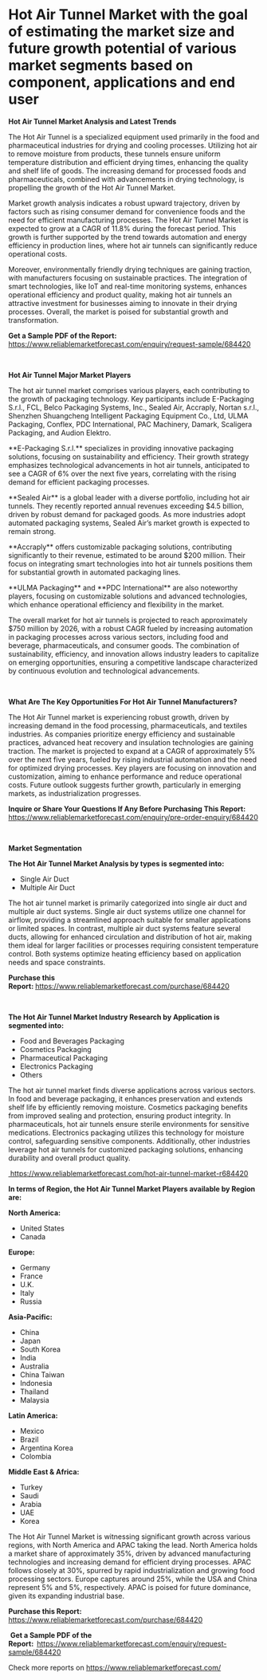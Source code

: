 <p><h1>Hot Air Tunnel Market with the goal of estimating the market size and future growth potential of various market segments based on component, applications and end user</h1></p><p><strong>Hot Air Tunnel Market Analysis and Latest Trends</strong></p>
<p><p>The Hot Air Tunnel is a specialized equipment used primarily in the food and pharmaceutical industries for drying and cooling processes. Utilizing hot air to remove moisture from products, these tunnels ensure uniform temperature distribution and efficient drying times, enhancing the quality and shelf life of goods. The increasing demand for processed foods and pharmaceuticals, combined with advancements in drying technology, is propelling the growth of the Hot Air Tunnel Market.</p><p>Market growth analysis indicates a robust upward trajectory, driven by factors such as rising consumer demand for convenience foods and the need for efficient manufacturing processes. The Hot Air Tunnel Market is expected to grow at a CAGR of 11.8% during the forecast period. This growth is further supported by the trend towards automation and energy efficiency in production lines, where hot air tunnels can significantly reduce operational costs.</p><p>Moreover, environmentally friendly drying techniques are gaining traction, with manufacturers focusing on sustainable practices. The integration of smart technologies, like IoT and real-time monitoring systems, enhances operational efficiency and product quality, making hot air tunnels an attractive investment for businesses aiming to innovate in their drying processes. Overall, the market is poised for substantial growth and transformation.</p></p>
<p><strong>Get a Sample PDF of the Report:&nbsp;</strong> <a href="https://www.reliablemarketforecast.com/enquiry/request-sample/684420?utm_campaign=3097&utm_medium=2&utm_source=Github&utm_content=ia&utm_term=10042025&utm_id=hot-air-tunnel">https://www.reliablemarketforecast.com/enquiry/request-sample/684420</a></p>
<p>&nbsp;</p>
<p><strong>Hot Air Tunnel Major Market Players</strong></p>
<p><p>The hot air tunnel market comprises various players, each contributing to the growth of packaging technology. Key participants include E-Packaging S.r.l., FCL, Belco Packaging Systems, Inc., Sealed Air, Accraply, Nortan s.r.l., Shenzhen Shuangcheng Intelligent Packaging Equipment Co., Ltd, ULMA Packaging, Conflex, PDC International, PAC Machinery, Damark, Scaligera Packaging, and Audion Elektro.</p><p>**E-Packaging S.r.l.** specializes in providing innovative packaging solutions, focusing on sustainability and efficiency. Their growth strategy emphasizes technological advancements in hot air tunnels, anticipated to see a CAGR of 6% over the next five years, correlating with the rising demand for efficient packaging processes.</p><p>**Sealed Air** is a global leader with a diverse portfolio, including hot air tunnels. They recently reported annual revenues exceeding $4.5 billion, driven by robust demand for packaged goods. As more industries adopt automated packaging systems, Sealed Air’s market growth is expected to remain strong.</p><p>**Accraply** offers customizable packaging solutions, contributing significantly to their revenue, estimated to be around $200 million. Their focus on integrating smart technologies into hot air tunnels positions them for substantial growth in automated packaging lines.</p><p>**ULMA Packaging** and **PDC International** are also noteworthy players, focusing on customizable solutions and advanced technologies, which enhance operational efficiency and flexibility in the market.</p><p>The overall market for hot air tunnels is projected to reach approximately $750 million by 2026, with a robust CAGR fueled by increasing automation in packaging processes across various sectors, including food and beverage, pharmaceuticals, and consumer goods. The combination of sustainability, efficiency, and innovation allows industry leaders to capitalize on emerging opportunities, ensuring a competitive landscape characterized by continuous evolution and technological advancements.</p></p>
<p>&nbsp;</p>
<p><strong>What Are The Key Opportunities For Hot Air Tunnel Manufacturers?</strong></p>
<p><p>The Hot Air Tunnel market is experiencing robust growth, driven by increasing demand in the food processing, pharmaceuticals, and textiles industries. As companies prioritize energy efficiency and sustainable practices, advanced heat recovery and insulation technologies are gaining traction. The market is projected to expand at a CAGR of approximately 5% over the next five years, fueled by rising industrial automation and the need for optimized drying processes. Key players are focusing on innovation and customization, aiming to enhance performance and reduce operational costs. Future outlook suggests further growth, particularly in emerging markets, as industrialization progresses.</p></p>
<p><strong>Inquire or Share Your Questions If Any Before Purchasing This Report:</strong> <a href="https://www.reliablemarketforecast.com/enquiry/pre-order-enquiry/684420?utm_campaign=3097&utm_medium=2&utm_source=Github&utm_content=ia&utm_term=10042025&utm_id=hot-air-tunnel">https://www.reliablemarketforecast.com/enquiry/pre-order-enquiry/684420</a></p>
<p>&nbsp;</p>
<p><strong>Market Segmentation</strong></p>
<p><strong>The Hot Air Tunnel Market Analysis by types is segmented into:</strong></p>
<p><ul><li>Single Air Duct</li><li>Multiple Air Duct</li></ul></p>
<p><p>The hot air tunnel market is primarily categorized into single air duct and multiple air duct systems. Single air duct systems utilize one channel for airflow, providing a streamlined approach suitable for smaller applications or limited spaces. In contrast, multiple air duct systems feature several ducts, allowing for enhanced circulation and distribution of hot air, making them ideal for larger facilities or processes requiring consistent temperature control. Both systems optimize heating efficiency based on application needs and space constraints.</p></p>
<p><strong>Purchase this Report:&nbsp;</strong><a href="https://www.reliablemarketforecast.com/purchase/684420?utm_campaign=3097&utm_medium=2&utm_source=Github&utm_content=ia&utm_term=10042025&utm_id=hot-air-tunnel">https://www.reliablemarketforecast.com/purchase/684420</a></p>
<p>&nbsp;</p>
<p><strong>The Hot Air Tunnel Market Industry Research by Application is segmented into:</strong></p>
<p><ul><li>Food and Beverages Packaging</li><li>Cosmetics Packaging</li><li>Pharmaceutical Packaging</li><li>Electronics Packaging</li><li>Others</li></ul></p>
<p><p>The hot air tunnel market finds diverse applications across various sectors. In food and beverage packaging, it enhances preservation and extends shelf life by efficiently removing moisture. Cosmetics packaging benefits from improved sealing and protection, ensuring product integrity. In pharmaceuticals, hot air tunnels ensure sterile environments for sensitive medications. Electronics packaging utilizes this technology for moisture control, safeguarding sensitive components. Additionally, other industries leverage hot air tunnels for customized packaging solutions, enhancing durability and overall product quality.</p></p>
<p><a href="https://www.reliablemarketforecast.com/hot-air-tunnel-market-r684420?utm_campaign=3097&utm_medium=2&utm_source=Github&utm_content=ia&utm_term=10042025&utm_id=hot-air-tunnel">&nbsp;https://www.reliablemarketforecast.com/hot-air-tunnel-market-r684420</a></p>
<p><strong>In terms of Region, the Hot Air Tunnel Market Players available by Region are:</strong></p>
<p>
    <p> <strong> North America: </strong>
        <ul>
            <li>United States</li>
            <li>Canada</li>
        </ul>
        </p> 
    <p> <strong> Europe: </strong>
        <ul>
            <li>Germany</li>
            <li>France</li>
            <li>U.K.</li>
            <li>Italy</li>
            <li>Russia</li>
        </ul>
        </p> 
    <p> <strong> Asia-Pacific: </strong>
        <ul>
            <li>China</li>
            <li>Japan</li>
            <li>South Korea</li>
            <li>India</li>
            <li>Australia</li>
            <li>China Taiwan</li>
            <li>Indonesia</li>
            <li>Thailand</li>
            <li>Malaysia</li>
        </ul>
        </p> 
    <p> <strong> Latin America: </strong>
        <ul>
            <li>Mexico</li>
            <li>Brazil</li>
            <li>Argentina Korea</li>
            <li>Colombia</li>
        </ul>
        </p> 
    <p> <strong> Middle East & Africa: </strong>
        <ul>
            <li>Turkey</li>
            <li>Saudi</li>
            <li>Arabia</li>
            <li>UAE</li>
            <li>Korea</li>
        </ul>
    </p>
    </p>
<p><p>The Hot Air Tunnel Market is witnessing significant growth across various regions, with North America and APAC taking the lead. North America holds a market share of approximately 35%, driven by advanced manufacturing technologies and increasing demand for efficient drying processes. APAC follows closely at 30%, spurred by rapid industrialization and growing food processing sectors. Europe captures around 25%, while the USA and China represent 5% and 5%, respectively. APAC is poised for future dominance, given its expanding industrial base.</p></p>
<p><strong>Purchase this Report: </strong><a href="https://www.reliablemarketforecast.com/purchase/684420?utm_campaign=3097&utm_medium=2&utm_source=Github&utm_content=ia&utm_term=10042025&utm_id=hot-air-tunnel">https://www.reliablemarketforecast.com/purchase/684420</a></p>
<p>&nbsp;<strong>Get a Sample PDF of the Report:&nbsp;&nbsp;</strong><a href="https://www.reliablemarketforecast.com/enquiry/request-sample/684420?utm_campaign=3097&utm_medium=2&utm_source=Github&utm_content=ia&utm_term=10042025&utm_id=hot-air-tunnel">https://www.reliablemarketforecast.com/enquiry/request-sample/684420</a></p>
<p><strong></strong></p>
<p>Check more reports on <a href="https://www.reliablemarketforecast.com/?utm_campaign=3097&utm_medium=2&utm_source=Github&utm_content=ia&utm_term=10042025&utm_id=hot-air-tunnel">https://www.reliablemarketforecast.com/</a></p>